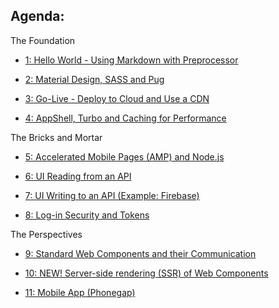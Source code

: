 ## Agenda:


The Foundation

- [1: Hello World - Using Markdown with Preprocessor](./1-helloWorld/)

- [2: Material Design, SASS and Pug](./2-theBasics/)

- [3: Go-Live - Deploy to Cloud and Use a CDN](./3-goLive/)

- [4: AppShell, Turbo and Caching for Performance](./4-appShell/)

The Bricks and Mortar

- [5: Accelerated Mobile Pages (AMP) and Node.js](./5-amp/)

- [6: UI Reading from an API](./6-read/) 

- [7: UI Writing to an API (Example: Firebase)](./7-write/) 

- [8: Log-in Security and Tokens](./8-security/)

The Perspectives

- [9: Standard Web Components and their Communication](./9-comps/)

- [10: NEW! Server-side rendering (SSR) of Web Components](./10-ssr/)

- [11: Mobile App (Phonegap)](./11-mobile/)



